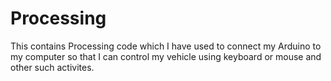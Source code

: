 # Processing
This contains Processing code which I have used to connect my Arduino to my computer so that I can control my vehicle using keyboard or mouse and other such activites.
